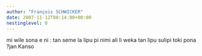 ```yaml
---
author: "François SCHWICKER"
date: 2007-11-12T08:14:00+00:00
nestinglevel: 0
---
```

mi wile sona e ni : tan seme la lipu pi nimi ali li weka tan lipu sulipi toki pona ?jan Kanso